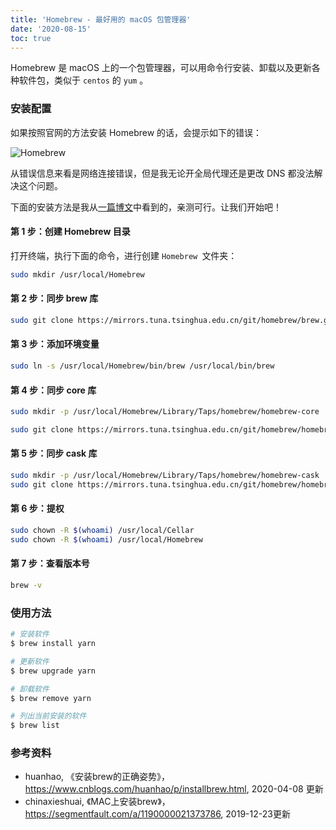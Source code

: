 ```yaml
---
title: 'Homebrew - 最好用的 macOS 包管理器'
date: '2020-08-15'
toc: true
---
```


Homebrew 是 macOS 上的一个包管理器，可以用命令行安装、卸载以及更新各种软件包，类似于 `centos` 的 `yum` 。

<!--more-->

### 安装配置

如果按照官网的方法安装 Homebrew 的话，会提示如下的错误：

![Homebrew](../images/img_01.png)

从错误信息来看是网络连接错误，但是我无论开全局代理还是更改 DNS 都没法解决这个问题。

下面的安装方法是我从[一篇博文](https://www.cnblogs.com/huanhao/p/installbrew.html)中看到的，亲测可行。让我们开始吧！

#### 第 1 步：创建 Homebrew 目录

打开终端，执行下面的命令，进行创建 `Homebrew `文件夹：

```bash
sudo mkdir /usr/local/Homebrew
```

#### 第 2 步：同步 brew 库

```bash
sudo git clone https://mirrors.tuna.tsinghua.edu.cn/git/homebrew/brew.git /usr/local/Homebrew
```

#### 第 3 步：添加环境变量

```bash
sudo ln -s /usr/local/Homebrew/bin/brew /usr/local/bin/brew
```

#### 第 4 步：同步 core 库

```bash
sudo mkdir -p /usr/local/Homebrew/Library/Taps/homebrew/homebrew-core

sudo git clone https://mirrors.tuna.tsinghua.edu.cn/git/homebrew/homebrew-core.git /usr/local/Homebrew/Library/Taps/homebrew/homebrew-core
```

#### 第 5 步：同步 cask 库

```bash
sudo mkdir -p /usr/local/Homebrew/Library/Taps/homebrew/homebrew-cask
sudo git clone https://mirrors.tuna.tsinghua.edu.cn/git/homebrew/homebrew-cask.git /usr/local/Homebrew/Library/Taps/homebrew/homebrew-cask
```

#### 第 6 步：提权

```bash
sudo chown -R $(whoami) /usr/local/Cellar
sudo chown -R $(whoami) /usr/local/Homebrew
```

#### 第 7 步：查看版本号

```bash
brew -v
```

### 使用方法

```bash
# 安装软件
$ brew install yarn

# 更新软件
$ brew upgrade yarn

# 卸载软件
$ brew remove yarn

# 列出当前安装的软件
$ brew list
```

### 参考资料

- huanhao, 《安装brew的正确姿势》，https://www.cnblogs.com/huanhao/p/installbrew.html, 2020-04-08 更新
- chinaxieshuai, 《MAC上安装brew》，https://segmentfault.com/a/1190000021373786, 2019-12-23更新

